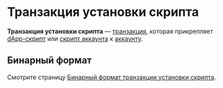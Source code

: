 # Транзакция установки скрипта

**Транзакция установки скрипта** — [транзакция](/ru/blockchain/transaction.md), которая прикрепляет [dApp-скрипт](/ru/ride/script/script-types/dapp-script.md) или [скрипт аккаунта](/ru/ride/script/script-types/account-script.md) к [аккаунту](/ru/blockchain/account.md).

## Бинарный формат

Смотрите страницу [Бинарный формат транзакции установки скрипта](/ru/blockchain/binary-format/transaction-binary-format/set-script-transaction-binary-format.md).
